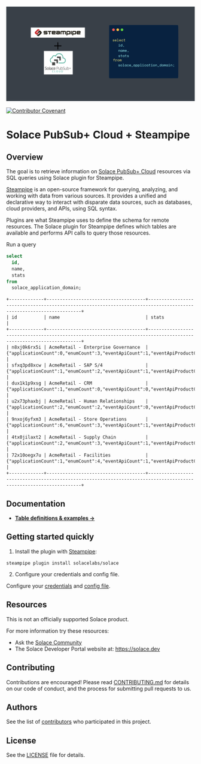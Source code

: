 ![image](docs/images/steampipe-solace-plugin.png)

[![Contributor Covenant](https://img.shields.io/badge/Contributor%20Covenant-v2.0%20adopted-ff69b4.svg)](CODE_OF_CONDUCT.md)

# Solace PubSub+ Cloud + Steampipe

## Overview
The goal is to retrieve information on [Solace PubSub+ Cloud](https://solace.com/products/platform/cloud/) resources via SQL queries using Solace plugin for Steampipe.

[Steampipe](https://steampipe.io) is an open-source framework for querying, analyzing, and working with data from various sources. It provides a unified and declarative way to interact with disparate data sources, such as databases, cloud providers, and APIs, using SQL syntax.

Plugins are what Steampipe uses to define the schema for remote resources. The Solace plugin for Steampipe defines which tables are available and performs API calls to query those resources.

Run a query

```sql
select
  id,
  name,
  stats
from
  solace_application_domain;
```

```
+-------------+-------------------------------------+-------------------------------------------------------------------------------------------------------------------+
| id          | name                                | stats                                                                                                             |
+-------------+-------------------------------------+-------------------------------------------------------------------------------------------------------------------+
| n8xj0k6rx5i | AcmeRetail - Enterprise Governance  | {"applicationCount":0,"enumCount":3,"eventApiCount":1,"eventApiProductCount":0,"eventCount":2,"schemaCount":2}    |
| sfxq3pd8xcw | AcmeRetail - SAP S/4                | {"applicationCount":1,"enumCount":2,"eventApiCount":1,"eventApiProductCount":1,"eventCount":8,"schemaCount":26}   |
| dux1k1p9xsg | AcmeRetail - CRM                    | {"applicationCount":1,"enumCount":0,"eventApiCount":0,"eventApiProductCount":0,"eventCount":3,"schemaCount":1}    |
| u2x73phaxbj | AcmeRetail - Human Relationships    | {"applicationCount":2,"enumCount":2,"eventApiCount":0,"eventApiProductCount":0,"eventCount":3,"schemaCount":5}    |
| 9nxoj6yfxm3 | AcmeRetail - Store Operations       | {"applicationCount":6,"enumCount":3,"eventApiCount":1,"eventApiProductCount":0,"eventCount":2,"schemaCount":2}    |
| 4tx0jilaxt2 | AcmeRetail - Supply Chain           | {"applicationCount":2,"enumCount":3,"eventApiCount":1,"eventApiProductCount":0,"eventCount":2,"schemaCount":2}    |
| 72x10oegx7u | AcmeRetail - Facilities             | {"applicationCount":1,"enumCount":4,"eventApiCount":1,"eventApiProductCount":1,"eventCount":2,"schemaCount":2}    |
+-------------+-------------------------------------+-------------------------------------------------------------------------------------------------------------------+
```

## Documentation

- **[Table definitions & examples →](docs/index.md)**


## Getting started quickly
1. Install the plugin with [Steampipe](https://steampipe.io/):
```shell
steampipe plugin install solacelabs/solace
```
2. Configure your credentials and config file.

Configure your [credentials](https://hub.steampipe.io/plugins/solacelabs/solace#credentials) and [config file](https://hub.steampipe.io/plugins/solacelabs/solace/make#configuration).

## Resources
This is not an officially supported Solace product.

For more information try these resources:
- Ask the [Solace Community](https://solace.community)
- The Solace Developer Portal website at: https://solace.dev


## Contributing
Contributions are encouraged! Please read [CONTRIBUTING.md](CONTRIBUTING.md) for details on our code of conduct, and the process for submitting pull requests to us.

## Authors
See the list of [contributors](https://github.com/solacecommunity/<github-repo>/graphs/contributors) who participated in this project.

## License
See the [LICENSE](LICENSE) file for details.
